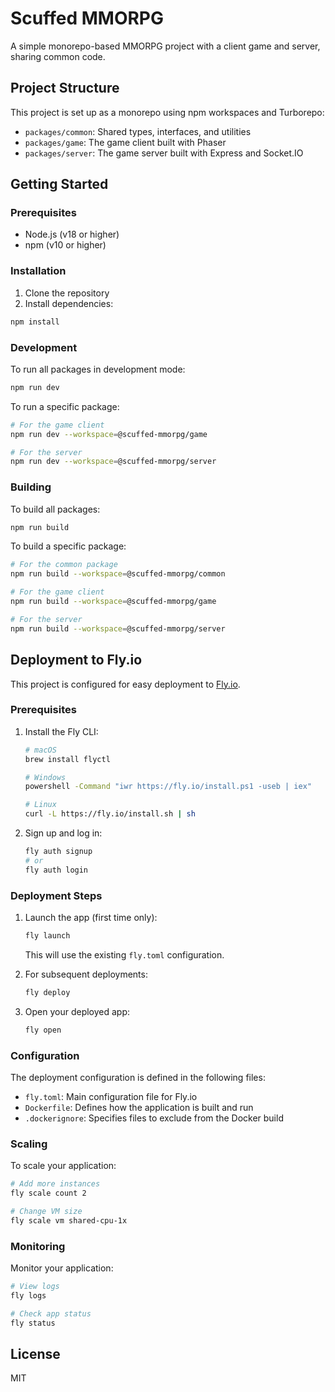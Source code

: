 # Scuffed MMORPG

A simple monorepo-based MMORPG project with a client game and server, sharing common code.

## Project Structure

This project is set up as a monorepo using npm workspaces and Turborepo:

- `packages/common`: Shared types, interfaces, and utilities
- `packages/game`: The game client built with Phaser
- `packages/server`: The game server built with Express and Socket.IO

## Getting Started

### Prerequisites

- Node.js (v18 or higher)
- npm (v10 or higher)

### Installation

1. Clone the repository
2. Install dependencies:

```bash
npm install
```

### Development

To run all packages in development mode:

```bash
npm run dev
```

To run a specific package:

```bash
# For the game client
npm run dev --workspace=@scuffed-mmorpg/game

# For the server
npm run dev --workspace=@scuffed-mmorpg/server
```

### Building

To build all packages:

```bash
npm run build
```

To build a specific package:

```bash
# For the common package
npm run build --workspace=@scuffed-mmorpg/common

# For the game client
npm run build --workspace=@scuffed-mmorpg/game

# For the server
npm run build --workspace=@scuffed-mmorpg/server
```

## Deployment to Fly.io

This project is configured for easy deployment to [Fly.io](https://fly.io).

### Prerequisites

1. Install the Fly CLI:

   ```bash
   # macOS
   brew install flyctl

   # Windows
   powershell -Command "iwr https://fly.io/install.ps1 -useb | iex"

   # Linux
   curl -L https://fly.io/install.sh | sh
   ```

2. Sign up and log in:
   ```bash
   fly auth signup
   # or
   fly auth login
   ```

### Deployment Steps

1. Launch the app (first time only):

   ```bash
   fly launch
   ```

   This will use the existing `fly.toml` configuration.

2. For subsequent deployments:

   ```bash
   fly deploy
   ```

3. Open your deployed app:
   ```bash
   fly open
   ```

### Configuration

The deployment configuration is defined in the following files:

- `fly.toml`: Main configuration file for Fly.io
- `Dockerfile`: Defines how the application is built and run
- `.dockerignore`: Specifies files to exclude from the Docker build

### Scaling

To scale your application:

```bash
# Add more instances
fly scale count 2

# Change VM size
fly scale vm shared-cpu-1x
```

### Monitoring

Monitor your application:

```bash
# View logs
fly logs

# Check app status
fly status
```

## License

MIT
